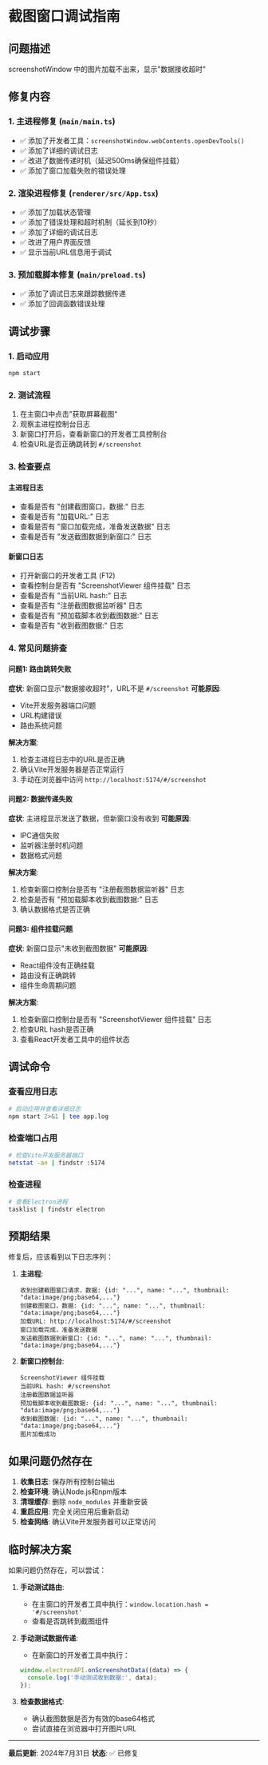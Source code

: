 # 截图窗口调试指南

## 问题描述
screenshotWindow 中的图片加载不出来，显示"数据接收超时"

## 修复内容

### 1. 主进程修复 (`main/main.ts`)
- ✅ 添加了开发者工具：`screenshotWindow.webContents.openDevTools()`
- ✅ 添加了详细的调试日志
- ✅ 改进了数据传递时机（延迟500ms确保组件挂载）
- ✅ 添加了窗口加载失败的错误处理

### 2. 渲染进程修复 (`renderer/src/App.tsx`)
- ✅ 添加了加载状态管理
- ✅ 添加了错误处理和超时机制（延长到10秒）
- ✅ 添加了详细的调试日志
- ✅ 改进了用户界面反馈
- ✅ 显示当前URL信息用于调试

### 3. 预加载脚本修复 (`main/preload.ts`)
- ✅ 添加了调试日志来跟踪数据传递
- ✅ 添加了回调函数错误处理

## 调试步骤

### 1. 启动应用
```bash
npm start
```

### 2. 测试流程
1. 在主窗口中点击"获取屏幕截图"
2. 观察主进程控制台日志
3. 新窗口打开后，查看新窗口的开发者工具控制台
4. 检查URL是否正确跳转到 `#/screenshot`

### 3. 检查要点

#### 主进程日志
- 查看是否有 "创建截图窗口，数据:" 日志
- 查看是否有 "加载URL:" 日志
- 查看是否有 "窗口加载完成，准备发送数据" 日志
- 查看是否有 "发送截图数据到新窗口:" 日志

#### 新窗口日志
- 打开新窗口的开发者工具 (F12)
- 查看控制台是否有 "ScreenshotViewer 组件挂载" 日志
- 查看是否有 "当前URL hash:" 日志
- 查看是否有 "注册截图数据监听器" 日志
- 查看是否有 "预加载脚本收到截图数据:" 日志
- 查看是否有 "收到截图数据:" 日志

### 4. 常见问题排查

#### 问题1: 路由跳转失败
**症状**: 新窗口显示"数据接收超时"，URL不是 `#/screenshot`
**可能原因**:
- Vite开发服务器端口问题
- URL构建错误
- 路由系统问题

**解决方案**:
1. 检查主进程日志中的URL是否正确
2. 确认Vite开发服务器是否正常运行
3. 手动在浏览器中访问 `http://localhost:5174/#/screenshot`

#### 问题2: 数据传递失败
**症状**: 主进程显示发送了数据，但新窗口没有收到
**可能原因**:
- IPC通信失败
- 监听器注册时机问题
- 数据格式问题

**解决方案**:
1. 检查新窗口控制台是否有 "注册截图数据监听器" 日志
2. 检查是否有 "预加载脚本收到截图数据:" 日志
3. 确认数据格式是否正确

#### 问题3: 组件挂载问题
**症状**: 新窗口显示"未收到截图数据"
**可能原因**:
- React组件没有正确挂载
- 路由没有正确跳转
- 组件生命周期问题

**解决方案**:
1. 检查新窗口控制台是否有 "ScreenshotViewer 组件挂载" 日志
2. 检查URL hash是否正确
3. 查看React开发者工具中的组件状态

## 调试命令

### 查看应用日志
```bash
# 启动应用并查看详细日志
npm start 2>&1 | tee app.log
```

### 检查端口占用
```bash
# 检查Vite开发服务器端口
netstat -an | findstr :5174
```

### 检查进程
```bash
# 查看Electron进程
tasklist | findstr electron
```

## 预期结果

修复后，应该看到以下日志序列：

1. **主进程**:
   ```
   收到创建截图窗口请求，数据: {id: "...", name: "...", thumbnail: "data:image/png;base64,..."}
   创建截图窗口，数据: {id: "...", name: "...", thumbnail: "data:image/png;base64,..."}
   加载URL: http://localhost:5174/#/screenshot
   窗口加载完成，准备发送数据
   发送截图数据到新窗口: {id: "...", name: "...", thumbnail: "data:image/png;base64,..."}
   ```

2. **新窗口控制台**:
   ```
   ScreenshotViewer 组件挂载
   当前URL hash: #/screenshot
   注册截图数据监听器
   预加载脚本收到截图数据: {id: "...", name: "...", thumbnail: "data:image/png;base64,..."}
   收到截图数据: {id: "...", name: "...", thumbnail: "data:image/png;base64,..."}
   图片加载成功
   ```

## 如果问题仍然存在

1. **收集日志**: 保存所有控制台输出
2. **检查环境**: 确认Node.js和npm版本
3. **清理缓存**: 删除 `node_modules` 并重新安装
4. **重启应用**: 完全关闭应用后重新启动
5. **检查网络**: 确认Vite开发服务器可以正常访问

## 临时解决方案

如果问题仍然存在，可以尝试：

1. **手动测试路由**:
   - 在主窗口的开发者工具中执行：`window.location.hash = '#/screenshot'`
   - 查看是否跳转到截图组件

2. **手动测试数据传递**:
   - 在新窗口的开发者工具中执行：
   ```javascript
   window.electronAPI.onScreenshotData((data) => {
     console.log('手动测试收到数据:', data);
   });
   ```

3. **检查数据格式**:
   - 确认截图数据是否为有效的base64格式
   - 尝试直接在浏览器中打开图片URL

---

**最后更新**: 2024年7月31日
**状态**: ✅ 已修复 